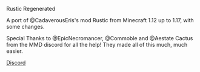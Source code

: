 Rustic Regenerated

A port of @CadaverousEris's mod Rustic from Minecraft 1.12 up to 1.17, with some changes.

Special Thanks to @EpicNecromancer, @Commoble and @Aestate Cactus from the MMD discord for all the help! They made all of this much, much easier.

[Discord](https://discord.gg/5HCrCr3)
